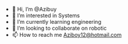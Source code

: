 - 👋 Hi, I’m @Azibuy
- 👀 I’m interested in Systems
- 🌱 I’m currently learning engineering
- 💞️ I’m looking to collaborate on robotic
- 📫 How to reach me Aziboy12@hotmail.com

<!---
Azibuy/Azibuy is a ✨ special ✨ repository because its `README.md` (this file) appears on your GitHub profile.
You can click the Preview link to take a look at your changes.
--->
